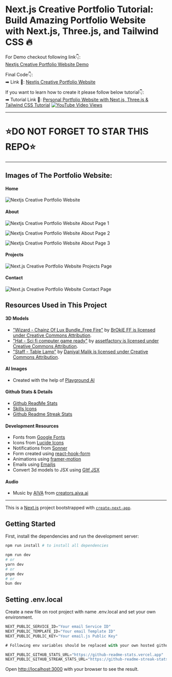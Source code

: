# Next.js Creative Portfolio Tutorial: Build Amazing Portfolio Website with Next.js, Three.js, and Tailwind CSS 🔥

For Demo checkout following link👇: <br />
[Nextjs Creative Portfolio Website Demo](https://uthadev-portofolio.vercel.app) <br />

Final Code👇: <br />
➡ Link 💚: [Nextjs Creative Portfolio Website](https://github.com/novipro88/uthadev-portofolio) <br />

If you want to learn how to create it please follow below tutorial👇: <br />
➡ Tutorial Link 💚: [Personal Portfolio Website with Next.js, Three.js & Tailwind CSS Tutorial](https://youtu.be/T5t46vuW8fo)
[![YouTube Video Views](https://img.shields.io/youtube/views/T5t46vuW8fo)](https://youtu.be/T5t46vuW8fo) <br />

---

# ⭐DO NOT FORGET TO STAR THIS REPO⭐

---

## Images of The Portfolio Website:

#### Home

![Nextjs Creative Portfolio Website](https://res.cloudinary.com/dymu4drhj/image/upload/v1715464167/project/file_1715464145212.png)

#### About

![Nextjs Creative Portfolio Website About Page 1](https://res.cloudinary.com/dymu4drhj/image/upload/v1715464210/project/file_1715464206022.png)

![Nextjs Creative Portfolio Website About Page 2](https://res.cloudinary.com/dymu4drhj/image/upload/v1715464225/project/file_1715464220940.png)

![Nextjs Creative Portfolio Website About Page 3](https://res.cloudinary.com/dymu4drhj/image/upload/v1715464239/project/file_1715464235441.png)

#### Projects

![Next.js Creative Portfolio Website Projects Page](https://res.cloudinary.com/dymu4drhj/image/upload/v1715483943/project/file_1715483942916.png)

#### Contact

![Next.js Creative Portfolio Website Contact Page](https://res.cloudinary.com/dymu4drhj/image/upload/v1715464251/project/file_1715464247731.png)

## Resources Used in This Project

#### 3D Models

- ["Wizard - Chainz Of Lux Bundle_Free Fire"](https://skfb.ly/oyXEI) by [BrOkiE FF is licensed under Creative Commons Attribution](http://creativecommons.org/licenses/by/4.0/).
- ["Hat - Sci fi computer game ready"](https://skfb.ly/owyGI) by [assetfactory is licensed under Creative Commons Attribution](http://creativecommons.org/licenses/by/4.0/).
- ["Staff - Table Lamp"](https://skfb.ly/68Y7B) by [Daniyal Malik is licensed under Creative Commons Attribution](http://creativecommons.org/licenses/by/4.0/).

#### AI Images

- Created with the help of [Playground AI](https://playgroundai.com/)

#### Github Stats & Details

- [Github ReadMe Stats](https://github.com/anuraghazra/github-readme-stats)
- [Skills Icons](https://github.com/tandpfun/skill-icons)
- [Github Readme Streak Stats](https://github.com/denvercoder1/github-readme-streak-stats)

#### Development Resources

- Fonts from [Google Fonts](https://fonts.google.com/) <br />
- Icons from [Lucide Icons](https://lucide.dev/) <br />
- Notifications from [Sonner](https://sonner.emilkowal.ski/) <br />
- Form created using [react-hook-form](https://react-hook-form.com/) <br />
- Animations using [framer-motion](https://www.framer.com/motion/) <br />
- Emails using [Emailjs](https://www.emailjs.com/) <br />
- Convert 3d models to JSX using [Gltf JSX](https://github.com/pmndrs/gltfjsx)

#### Audio

- Music by <a href="https://www.aiva.ai/">AIVA</a> from <a href="https://creators.aiva.ai/publicPlayer?c=661dc451acb7d4eee685c15d">creators.aiva.ai</a>

---

This is a [Next.js](https://nextjs.org/) project bootstrapped with [`create-next-app`](https://github.com/vercel/next.js/tree/canary/packages/create-next-app).

## Getting Started

First, install the dependencies and run the development server:

```bash
npm run install # to install all dependencies

npm run dev
# or
yarn dev
# or
pnpm dev
# or
bun dev
```

## Setting .env.local

Create a new file on root project with name .env.local and set your own environment.

```js
NEXT_PUBLIC_SERVICE_ID="Your email Service ID"
NEXT_PUBLIC_TEMPLATE_ID="Your email Template ID"
NEXT_PUBLIC_PUBLIC_KEY="Your email.js Public Key"

# Following env variables should be replaced with your own hosted github stats, then use these env variables in the URL

NEXT_PUBLIC_GITHUB_STATS_URL="https://github-readme-stats.vercel.app"
NEXT_PUBLIC_GITHUB_STREAK_STATS_URL="https://github-readme-streak-stats.herokuapp.com"
```

Open [http://localhost:3000](http://localhost:3000) with your browser to see the result.
